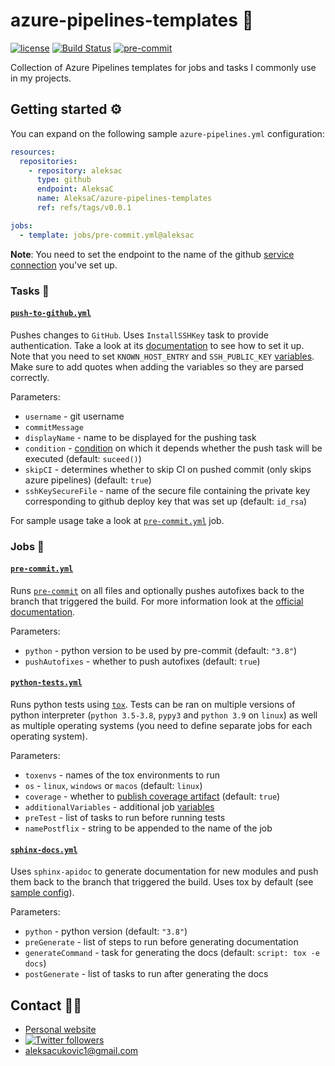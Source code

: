 # azure-pipelines-templates 🚀

[![license](https://img.shields.io/badge/License-MIT-green.svg)](https://github.com/AleksaC/azure-pipelines-templates/blob/master/LICENSE)
[![Build Status](https://dev.azure.com/aleksac/aleksa-oss/_apis/build/status/AleksaC.azure-pipelines-templates?branchName=master)](https://dev.azure.com/aleksac/aleksa-oss/_build?definitionId=3&_a=summary)
[![pre-commit](https://img.shields.io/badge/pre--commit-enabled-brightgreen?logo=pre-commit&logoColor=white)](https://github.com/AleksaC/azure-pipelines-templates/blob/master/.pre-commit-config.yaml)

Collection of Azure Pipelines templates for jobs and tasks I commonly use in my projects.

## Getting started ⚙️
You can expand on the following sample `azure-pipelines.yml` configuration:
```yaml
resources:
  repositories:
    - repository: aleksac
      type: github
      endpoint: AleksaC
      name: AleksaC/azure-pipelines-templates
      ref: refs/tags/v0.0.1

jobs:
  - template: jobs/pre-commit.yml@aleksac
```

**Note**: You need to set the endpoint to the name of the github [service connection](https://docs.microsoft.com/en-us/azure/devops/pipelines/library/service-endpoints?view=azure-devops&tabs=yaml)
you've set up.

### Tasks 📝
#### [`push-to-github.yml`](tasks/push-to-github.yml)
Pushes changes to `GitHub`. Uses `InstallSSHKey` task to provide authentication.
Take a look at its [documentation](https://docs.microsoft.com/en-us/azure/devops/pipelines/tasks/utility/install-ssh-key)
to see how to set it up. Note that you need to set `KNOWN_HOST_ENTRY` and `SSH_PUBLIC_KEY`
[variables](https://docs.microsoft.com/en-us/azure/devops/pipelines/process/variables?tabs=classic%2Cbatch#set-variables-in-pipeline).
Make sure to add quotes when adding the variables so they are parsed correctly.

Parameters:
- `username` - git username
- `commitMessage`
- `displayName` - name to be displayed for the pushing task
- `condition` - [condition](https://docs.microsoft.com/en-us/azure/devops/pipelines/process/conditions)
on which it depends whether the push task will be executed (default: `suceed()`)
- `skipCI` - determines whether to skip CI on pushed commit (only skips azure pipelines) (default: `true`)
- `sshKeySecureFile` - name of the secure file containing the private key corresponding
to github deploy key that was set up (default: `id_rsa`)

For sample usage take a look at [`pre-commit.yml`](jobs/pre-commit.yml) job.

### Jobs 💼
#### [`pre-commit.yml`](jobs/pre-commit.yml)
Runs [`pre-commit`](https://pre-commit.com) on all files and optionally pushes
autofixes back to the branch that triggered the build. For more information look
at the [official documentation](https://pre-commit.com/#azure-pipelines-example).

Parameters:
- `python` - python version to be used by pre-commit (default: `"3.8"`)
- `pushAutofixes` - whether to push autofixes (default: `true`)

#### [`python-tests.yml`](jobs/python-tests.yml)
Runs python tests using [`tox`](https://tox.readthedocs.io). Tests can be ran on
multiple versions of python interpreter (`python 3.5-3.8`, `pypy3` and `python 3.9` on `linux`)
as well as multiple operating systems (you need to define separate jobs for each
operating system).

Parameters:
- `toxenvs` - names of the tox environments to run
- `os` - `linux`, `windows` or `macos` (default: `linux`)
- `coverage` - whether to [publish coverage artifact](https://docs.microsoft.com/en-us/azure/devops/pipelines/tasks/test/publish-code-coverage-results)
(default: `true`)
- `additionalVariables` - additional job [variables](https://docs.microsoft.com/en-us/azure/devops/pipelines/process/variables)
- `preTest` - list of tasks to run before running tests
- `namePostflix` - string to be appended to the name of the job

#### [`sphinx-docs.yml`](jobs/sphinx-docs.yml)
Uses `sphinx-apidoc` to generate documentation for new modules and push them back
to the branch that triggered the build. Uses tox by default (see [sample config](tox.ini)).

Parameters:
- `python` - python version (default: `"3.8"`)
- `preGenerate` - list of steps to run before generating documentation
- `generateCommand` - task for generating the docs (default: `script: tox -e docs`)
- `postGenerate` - list of tasks to run after generating the docs

## Contact 🙋‍♂️
- [Personal website](https://aleksac.me)
- <a target="_blank" href="http://twitter.com/aleksa_c_"><img alt='Twitter followers' src="https://img.shields.io/twitter/follow/aleksa_c_.svg?style=social"></a>
- aleksacukovic1@gmail.com

